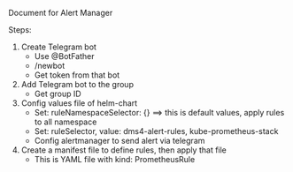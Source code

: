 Document for Alert Manager

Steps:
1. Create Telegram bot
    - Use @BotFather
    - /newbot
    - Get token from that bot
2. Add Telegram bot to the group
    - Get group ID
3. Config values file of helm-chart
    - Set: ruleNamespaceSelector: {} ==> this is default values, apply rules to all namespace
    - Set: ruleSelector, value: dms4-alert-rules, kube-prometheus-stack
    - Config alertmanager to send alert via telegram
4. Create a manifest file to define rules, then apply that file
    - This is YAML file with kind: PrometheusRule